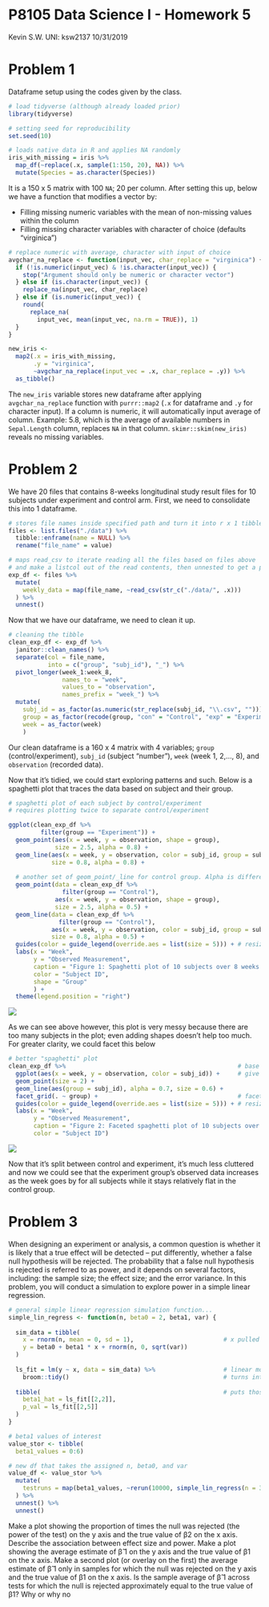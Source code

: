 P8105 Data Science I - Homework 5
================
Kevin S.W. UNI: ksw2137
10/31/2019

# Problem 1

Dataframe setup using the codes given by the class.

``` r
# load tidyverse (although already loaded prior)
library(tidyverse)                                   

# setting seed for reproducibility
set.seed(10)

# loads native data in R and applies NA randomly
iris_with_missing = iris %>% 
  map_df(~replace(.x, sample(1:150, 20), NA)) %>%
  mutate(Species = as.character(Species))
```

It is a 150 x 5 matrix with 100 `NA`; 20 per column. After setting this
up, below we have a function that modifies a vector by:

  - Filling missing numeric variables with the mean of non-missing
    values within the column
  - Filling missing character variables with character of choice
    (defaults “virginica”)

<!-- end list -->

``` r
# replace numeric with average, character with input of choice
avgchar_na_replace <- function(input_vec, char_replace = "virginica") { # function that takes in df and char input 
  if (!is.numeric(input_vec) & !is.character(input_vec)) {              # quick check if input = char/numeric
    stop("Argument should only be numeric or character vector")         # error message
  } else if (is.character(input_vec)) {                                 # if character, replace with char input
    replace_na(input_vec, char_replace)
  } else if (is.numeric(input_vec)) {                                   # if numeric, return a mean of the vector
    round(
      replace_na(                                                       # with 1 decimal
        input_vec, mean(input_vec, na.rm = TRUE)), 1)
  }
}

new_iris <-                                                             # a dataframe that stores the results
  map2(.x = iris_with_missing,                                          # map function that utilizes function above
       .y = "virginica", 
       ~avgchar_na_replace(input_vec = .x, char_replace = .y)) %>% 
  as_tibble()
```

The `new_iris` variable stores new dataframe after applying
`avgchar_na_replace` function with `purrr::map2` (`.x` for dataframe and
`.y` for character input). If a column is numeric, it will automatically
input average of column. Example: 5.8, which is the average of available
numbers in `Sepal.Length` column, replaces `NA` in that column.
`skimr::skim(new_iris)` reveals no missing variables.

# Problem 2

We have 20 files that contains 8-weeks longitudinal study result files
for 10 subjects under experiment and control arm. First, we need to
consolidate this into 1 dataframe.

``` r
# stores file names inside specified path and turn it into r x 1 tibble
files <- list.files("./data") %>% 
  tibble::enframe(name = NULL) %>%
  rename("file_name" = value)

# maps read_csv to iterate reading all the files based on files above
# and make a listcol out of the read contents, then unnested to get a proper tibble
exp_df <- files %>% 
  mutate(
    weekly_data = map(file_name, ~read_csv(str_c("./data/", .x)))
  ) %>% 
  unnest()
```

Now that we have our dataframe, we need to clean it up.

``` r
# cleaning the tibble
clean_exp_df <- exp_df %>% 
  janitor::clean_names() %>% 
  separate(col = file_name,                                                     # separate the file name
           into = c("group", "subj_id"), "_") %>% 
  pivot_longer(week_1:week_8,                                                   # turn into long form
               names_to = "week",
               values_to = "observation",
               names_prefix = "week_") %>%                                      # remove common character
  mutate(
    subj_id = as_factor(as.numeric(str_replace(subj_id, "\\.csv", ""))),        # remove file extension, factorize
    group = as_factor(recode(group, "con" = "Control", "exp" = "Experiment")),  # rename group variable, factorize
    week = as_factor(week)                                                      # factorize
    )  
```

Our clean dataframe is a 160 x 4 matrix with 4 variables; `group`
(control/experiment), `subj_id` (subject “number”), `week` (week 1, 2,…,
8), and `observation` (recorded data).

Now that it’s tidied, we could start exploring patterns and such. Below
is a spaghetti plot that traces the data based on subject and their
group.

``` r
# spaghetti plot of each subject by control/experiment
# requires plotting twice to separate control/experiment

ggplot(clean_exp_df %>%                                                        # plot for experiment group
         filter(group == "Experiment")) +
  geom_point(aes(x = week, y = observation, shape = group),                    # point plot for experiment
             size = 2.5, alpha = 0.8) +
  geom_line(aes(x = week, y = observation, color = subj_id, group = subj_id),  # line color by subject
            size = 0.8, alpha = 0.8) +
  
  # another set of geom_point/_line for control group. Alpha is differentiated to aid discernment
  geom_point(data = clean_exp_df %>%                                           # point plot for control 
               filter(group == "Control"),
             aes(x = week, y = observation, shape = group), 
             size = 2.5, alpha = 0.5) +
  geom_line(data = clean_exp_df %>%                                            # line color by subject
              filter(group == "Control"), 
            aes(x = week, y = observation, color = subj_id, group = subj_id), 
            size = 0.8, alpha = 0.5) +
  guides(color = guide_legend(override.aes = list(size = 5))) + # resize the color code for legends
  labs(x = "Week",
       y = "Observed Measurement",
       caption = "Figure 1: Spaghetti plot of 10 subjects over 8 weeks under experimental and control group",
       color = "Subject ID",
       shape = "Group"
       ) +
  theme(legend.position = "right")
```

<img src="p8105_hw5_ksw2137_files/figure-gfm/spaghetti_all-1.png" style="display: block; margin: auto;" />

As we can see above however, this plot is very messy because there are
too many subjects in the plot; even adding shapes doesn’t help too much.
For greater clarity, we could facet this below

``` r
# better "spaghetti" plot
clean_exp_df %>%                                                # base for facet graph
  ggplot(aes(x = week, y = observation, color = subj_id)) +     # give color by subjects
  geom_point(size = 2) + 
  geom_line(aes(group = subj_id), alpha = 0.7, size = 0.6) +
  facet_grid(. ~ group) +                                       # facet by group
  guides(color = guide_legend(override.aes = list(size = 5))) + # resize the color code for legends
  labs(x = "Week",
       y = "Observed Measurement",
       caption = "Figure 2: Faceted spaghetti plot of 10 subjects over 8 weeks by group",
       color = "Subject ID")
```

<img src="p8105_hw5_ksw2137_files/figure-gfm/spaghetti_facet-1.png" style="display: block; margin: auto;" />

Now that it’s split between control and experiment, it’s much less
cluttered and now we could see that the experiment group’s observed data
increases as the week goes by for all subjects while it stays relatively
flat in the control group.

# Problem 3

When designing an experiment or analysis, a common question is whether
it is likely that a true effect will be detected – put differently,
whether a false null hypothesis will be rejected. The probability that a
false null hypothesis is rejected is referred to as power, and it
depends on several factors, including: the sample size; the effect size;
and the error variance. In this problem, you will conduct a simulation
to explore power in a simple linear regression.

``` r
# general simple linear regression simulation function...
simple_lin_regress <- function(n, beta0 = 2, beta1, var) {
  
  sim_data = tibble(
    x = rnorm(n, mean = 0, sd = 1),                         # x pulled from standard normal distro
    y = beta0 + beta1 * x + rnorm(n, 0, sqrt(var))
  )
  
  ls_fit = lm(y ~ x, data = sim_data) %>%                   # linear model fit
    broom::tidy()                                           # turns into tibble; easier to obtain b1_hat, p-val
  
  tibble(                                                   # puts those values inside a new tibble
    beta1_hat = ls_fit[[2,2]],
    p_val = ls_fit[[2,5]]
  )
}

# beta1 values of interest
value_stor <- tibble(
  beta1_values = 0:6)

# new df that takes the assigned n, beta0, and var
value_df <- value_stor %>% 
  mutate(
    testruns = map(beta1_values, ~rerun(10000, simple_lin_regress(n = 30, beta1 = .x, var = 50)))
  ) %>% 
  unnest() %>% 
  unnest()
```

Make a plot showing the proportion of times the null was rejected (the
power of the test) on the y axis and the true value of β2 on the x axis.
Describe the association between effect size and power. Make a plot
showing the average estimate of β̂ 1 on the y axis and the true value of
β1 on the x axis. Make a second plot (or overlay on the first) the
average estimate of β̂ 1 only in samples for which the null was rejected
on the y axis and the true value of β1 on the x axis. Is the sample
average of β̂ 1 across tests for which the null is rejected
approximately equal to the true value of β1? Why or why no
